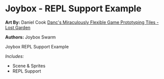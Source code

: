 # Joybox - REPL Support Example

**Art By:** Daniel Cook [Danc's Miraculously Flexible Game Prototyping Tiles - Lost Garden](http://www.lostgarden.com/2007/05/dancs-miraculously-flexible-game.html)

**Authors:** Joybox Swarm

Joybox REPL Support Example

*Includes:*

* Scene & Sprites
* REPL Support